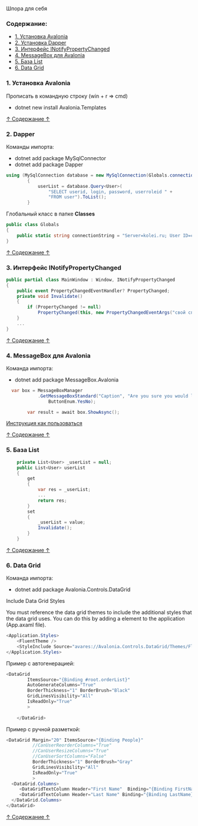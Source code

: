 Шпора для себя

### Содержание:

- [1. Установка Avalonia](#1-установка-avalonia)
- [2. Установка Dapper](#2-dapper)
- [3. Интерфейс INotifyPropertyChanged](#3-интерфейс-inotifypropertychanged)
- [4. MessageBox для Avalonia](#4-messagebox-для-avalonia)
- [5. База List](#5-база-list)
- [6. Data Grid](#6-data-grid)

### <b>1. Установка Avalonia</b>

Прописать в командную строку (win + r => cmd)
- dotnet new install Avalonia.Templates

[↑ Содержание ↑](#содержание)

### <b>2. Dapper</b>

Команды импорта:
- dotnet add package MySqlConnector
- dotnet add package Dapper

```c#
using (MySqlConnection database = new MySqlConnection(Globals.connectionString))
        {
            userList = database.Query<User>(
                "SELECT userid, login, password, userroleid " +
                "FROM user").ToList();
        }
```

Глобальный класс в папке <b>Classes</b>

```c#
public class Globals
{
    public static string connectionString = "Server=kolei.ru; User ID=свой; Password=свой; Database=свой";
}
```

[↑ Содержание ↑](#содержание)

### <b>3. Интерфейс INotifyPropertyChanged</b>

```c#
public partial class MainWindow : Window, INotifyPropertyChanged
{
    public event PropertyChangedEventHandler? PropertyChanged;
    private void Invalidate()
    {
        if (PropertyChanged != null)
            PropertyChanged(this, new PropertyChangedEventArgs("свой список"));
    }
    ...
}
```

[↑ Содержание ↑](#содержание)

### <b>4. MessageBox для Avalonia</b>

Команда импорта:
- dotnet add package MessageBox.Avalonia

```c#
  var box = MessageBoxManager
            .GetMessageBoxStandard("Caption", "Are you sure you would like to delete appender_replace_page_1?",
                ButtonEnum.YesNo);

        var result = await box.ShowAsync();
```

[Инструкция как пользоваться](https://github.com/AvaloniaCommunity/MessageBox.Avalonia)

[↑ Содержание ↑](#содержание)

### <b> 5. База List</b>

```c#
    private List<User> _userList = null;
    public List<User> userList
    {
        get
        {
            var res = _userList;
            ...
            return res;
        }
        set
        {
            _userList = value;
            Invalidate();
        }
    }
```

[↑ Содержание ↑](#содержание)

### <b> 6. Data Grid</b>

Команда импорта:
- dotnet add package Avalonia.Controls.DataGrid



Include Data Grid Styles

You must reference the data grid themes to include the additional styles that the data grid uses. You can do this by adding a <StyleInclude> element to the application (App.axaml file).

```c#
<Application.Styles>
    <FluentTheme />
    <StyleInclude Source="avares://Avalonia.Controls.DataGrid/Themes/Fluent.xaml"/>
</Application.Styles>
```

Пример с автогенерацией:
```c#
<DataGrid
        ItemsSource="{Binding #root.orderList}"
        AutoGenerateColumns="True"
        BorderThickness="1" BorderBrush="Black"
        GridLinesVisibility="All"
        IsReadOnly="True"
        >
        
    </DataGrid>
```

Пример с ручной разметкой:
```c#
<DataGrid Margin="20" ItemsSource="{Binding People}"
          //CanUserReorderColumns="True"
          //CanUserResizeColumns="True"
          //CanUserSortColumns="False"
          BorderThickness="1" BorderBrush="Gray"
          GridLinesVisibility="All"
          IsReadOnly="True"
          >
  <DataGrid.Columns>
     <DataGridTextColumn Header="First Name"  Binding="{Binding FirstName}"/>
     <DataGridTextColumn Header="Last Name" Binding="{Binding LastName}" />
  </DataGrid.Columns>
</DataGrid>
```

[↑ Содержание ↑](#содержание)
